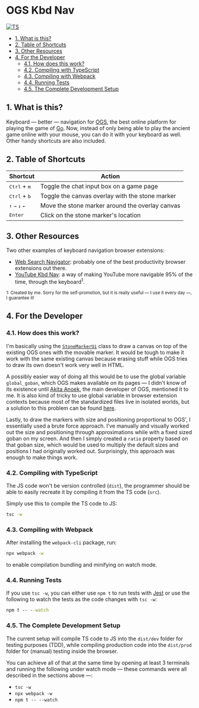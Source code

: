 # OGS Kbd Nav

[![TS][github_ci_badge]][github_actions]


[github_actions]: https://github.com/FanaroEngineering/ogs_kbd_nav/actions
[github_ci_badge]: https://github.com/FanaroEngineering/ogs_kbd_nav/workflows/TS/badge.svg

<!-- TOC depthFrom:2 -->

- [1. What is this?](#1-what-is-this)
- [2. Table of Shortcuts](#2-table-of-shortcuts)
- [3. Other Resources](#3-other-resources)
- [4. For the Developer](#4-for-the-developer)
    - [4.1. How does this work?](#41-how-does-this-work)
    - [4.2. Compiling with TypeScript](#42-compiling-with-typescript)
    - [4.3. Compiling with Webpack](#43-compiling-with-webpack)
    - [4.4. Running Tests](#44-running-tests)
    - [4.5. The Complete Development Setup](#45-the-complete-development-setup)

<!-- /TOC -->

## 1. What is this?

Keyboard &mdash; better &mdash; navigation for [OGS][ogs], the best online platform for playing the game of [Go][go]. Now, instead of only being able to play the ancient game online with your mouse, you can do it with your keyboard as well. Other handy shortcuts are also included.


[go]: https://en.wikipedia.org/wiki/Go_(game)
[ogs]: https://online-go.com/

## 2. Table of Shortcuts

| Shortcut                                                                | Action                                          |
| ----------------------------------------------------------------------- | ----------------------------------------------- |
| <kbd>Ctrl</kbd> + <kbd>m</kbd>                                          | Toggle the chat input box on a game page        |
| <kbd>Ctrl</kbd> + <kbd>b</kbd>                                          | Toggle the canvas overlay with the stone marker |
| <kbd>&uarr;</kbd> <kbd>&rarr;</kbd> <kbd>&darr;</kbd> <kbd>&larr;</kbd> | Move the stone marker around the overlay canvas |
| <kbd>Enter</kbd>                                                        | Click on the stone marker's location            |

## 3. Other Resources

Two other examples of keyboard navigation browser extensions:

- [Web Search Navigator][web_search_navigator]: probably one of the best productivity browser extensions out there.
- [YouTube Kbd Nav][youtube_kbd_nav]: a way of making YouTube more navigable 95% of the time, through the keyboard<sup>1</sup>.


<sub>1: Created by me. Sorry for the self-promotion, but it is really useful &mdash; I use it every day &mdash;, I guarantee it!</sub>


[web_search_navigator]: https://github.com/infokiller/web-search-navigator
[youtube_kbd_nav]: https://github.com/FanaroEngineering/youtube_kbd_nav

## 4. For the Developer

### 4.1. How does this work?

I'm basically using the [`StoneMarkerUi`][stonemarkerui] class to draw a canvas on top of the existing OGS ones with the movable marker. It would be tough to make it work with the same existing canvas because erasing stuff while OGS tries to draw its own doesn't work very well in HTML.

A possibly easier way of doing all this would be to use the global variable `global_goban`, which OGS makes available on its pages &mdash; I didn't know of its existence until [Akita Anoek][anoek], the main developer of OGS, mentioned it to me. It is also kind of tricky to use global variable in browser extension contexts because most of the standardized files live in isolated worlds, but a solution to this problem can be found [here][so_global_variable].

Lastly, to draw the markers with size and positioning proportional to OGS', I essentially used a brute force approach. I've manually and visually worked out the size and positioning through approximations while with a fixed sized goban on my screen. And then I simply created a `ratio` property based on that goban size, which would be used to multiply the default sizes and positions I had originally worked out. Surprisingly, this approach was enough to make things work. 


[anoek]: https://github.com/anoek
[so_global_variable]: https://stackoverflow.com/a/64823100/4756173
[stonemarkerui]: lib/src/ui/stone_marker_ui.ts

### 4.2. Compiling with TypeScript

The JS code won't be version controlled (`dist`), the programmer should be able to easily recreate it by compiling it from the TS code (`src`).

Simply use this to compile the TS code to JS:

```cmd
tsc -w
```

### 4.3. Compiling with Webpack

After installing the `webpack-cli` package, run:

```cmd
npx webpack -w
```

to enable compilation bundling and minifying on watch mode.

### 4.4. Running Tests

If you use `tsc -w`, you can either use `npm t` to run tests with [Jest][jest] or use the following to watch the tests as the code changes with `tsc -w`:

```cmd
npm t -- --watch
```


[jest]: https://jestjs.io/en/

### 4.5. The Complete Development Setup

The current setup will compile TS code to JS into the `dist/dev` folder for testing purposes (TDD), while compiling production code into the `dist/prod` folder for (manual) testing inside the browser.

You can achieve all of that at the same time by opening at least 3 terminals and running the following under watch mode &mdash; these commands were all described in the sections above &mdash;:

- `tsc -w`
- `npx webpack -w`
- `npm t -- --watch`
